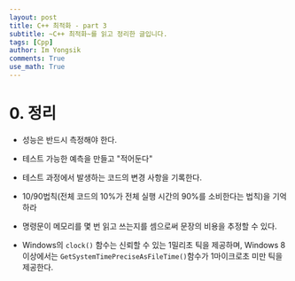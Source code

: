 ```yaml
---
layout: post
title: C++ 최적화 - part 3
subtitle: ~C++ 최적화~를 읽고 정리한 글입니다.
tags: [Cpp]
author: Im Yongsik
comments: True
use_math: True
---
```


# 0. 정리

* 성능은 반드시 측정해야 한다.

* 테스트 가능한 예측을 만들고 "적어둔다"

* 테스트 과정에서 발생하는 코드의 변경 사항을 기록한다.

* 10/90법칙(전체 코드의 10%가 전체 실행 시간의 90%를 소비한다는 법칙)을 기억하라

* 명령문이 메모리를 몇 번 읽고 쓰는지를 셈으로써 문장의 비용을 추정할 수 있다.

* Windows의 `clock()` 함수는 신뢰할 수 있는 1밀리초 틱을 제공하며, Windows 8 이상에서는 `GetSystemTimePreciseAsFileTime()`함수가 1마이크로초 미만 틱을 제공한다.


